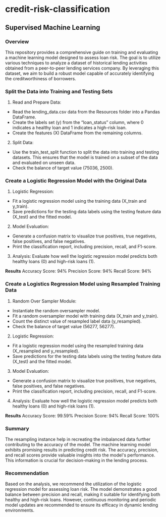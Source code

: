 # credit-risk-classification
## Supervised Machine Learning

### Overview
This repository provides a comprehensive guide on training and evaluating a machine learning model designed to assess loan risk. The goal is to utilize various techniques to analyze a dataset of historical lending activities obtained from a peer-to-peer lending services company. By leveraging this dataset, we aim to build a robust model capable of accurately identifying the creditworthiness of borrowers.

### Split the Data into Training and Testing Sets

1. Read and Prepare Data:
- Read the lending_data.csv data from the Resources folder into a Pandas DataFrame.
- Create the labels set (y) from the “loan_status” column, where 0 indicates a healthy loan and 1 indicates a high-risk loan.
- Create the features (X) DataFrame from the remaining columns.
2. Split Data:
- Use the train_test_split function to split the data into training and testing datasets. This ensures that the model is trained on a subset of the data and evaluated on unseen data.
- Check the balance of target value  (75036, 2500).

### Create a Logistic Regression Model with the Original Data

1. Logistic Regression:
- Fit a logistic regression model using the training data (X_train and y_train).
- Save predictions for the testing data labels using the testing feature data (X_test) and the fitted model.
2. Model Evaluation:
- Generate a confusion matrix to visualize true positives, true negatives, false positives, and false negatives.
- Print the classification report, including precision, recall, and F1-score.
3. Analysis:
Evaluate how well the logistic regression model predicts both healthy loans (0) and high-risk loans (1).

**Results**
Accuracy Score: 94%
Precision Score: 94%
Recall Score: 94%

### Create a Logistics Regression Model using Resampled Training Data

1. Random Over Sampler Module:
- Instantiate the random oversampler model.
- Fit a random oversampler model with training data (X_train and y_train).
- Count the distinct value of resampled label data (y_resampled).
- Check the balance of target value  (56277, 56277).

2. Logistic Regression:
- Fit a logistic regression model using the resampled training data (X_resampled and y_resampled).
- Save predictions for the testing data labels using the testing feature data (X_test) and the fitted model.
3. Model Evaluation:
- Generate a confusion matrix to visualize true positives, true negatives, false positives, and false negatives.
- Print the classification report, including precision, recall, and F1-score.
4. Analysis:
Evaluate how well the logistic regression model predicts both healthy loans (0) and high-risk loans (1).

**Results**
Accuracy Score: 99.59%
Precision Score: 94%
Recall Score: 100%

### Summary
The resampling instance help in recreating the imbalanced data further contributing to the accuracy of the model.
The machine learning model exhibits promising results in predicting credit risk. The accuracy, precision, and recall scores provide valuable insights into the model's performance. This information is crucial for decision-making in the lending process.



### Recommendation

Based on the analysis, we recommend the utilization of the logistic regression model for assessing loan risk. The model demonstrates a good balance between precision and recall, making it suitable for identifying both healthy and high-risk loans. However, continuous monitoring and periodic model updates are recommended to ensure its efficacy in dynamic lending environments.
